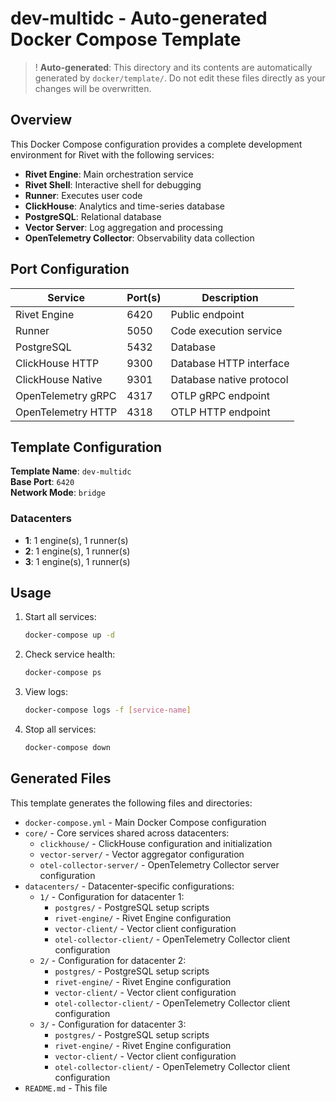 # dev-multidc - Auto-generated Docker Compose Template

> ! **Auto-generated**: This directory and its contents are automatically generated by `docker/template/`. Do not edit these files directly as your changes will be overwritten.

## Overview

This Docker Compose configuration provides a complete development environment for Rivet with the following services:

- **Rivet Engine**: Main orchestration service
- **Rivet Shell**: Interactive shell for debugging
- **Runner**: Executes user code
- **ClickHouse**: Analytics and time-series database
- **PostgreSQL**: Relational database
- **Vector Server**: Log aggregation and processing
- **OpenTelemetry Collector**: Observability data collection

## Port Configuration

| Service | Port(s) | Description |
|---------|---------|-------------|
| Rivet Engine | 6420 | Public endpoint |
| Runner | 5050 | Code execution service |
| PostgreSQL | 5432 | Database |
| ClickHouse HTTP | 9300 | Database HTTP interface |
| ClickHouse Native | 9301 | Database native protocol |
| OpenTelemetry gRPC | 4317 | OTLP gRPC endpoint |
| OpenTelemetry HTTP | 4318 | OTLP HTTP endpoint |

## Template Configuration

**Template Name**: `dev-multidc`  
**Base Port**: `6420`  
**Network Mode**: `bridge`

### Datacenters
- **1**: 1 engine(s), 1 runner(s)
- **2**: 1 engine(s), 1 runner(s)
- **3**: 1 engine(s), 1 runner(s)

## Usage

1. Start all services:
   ```bash
   docker-compose up -d
   ```

2. Check service health:
   ```bash
   docker-compose ps
   ```

3. View logs:
   ```bash
   docker-compose logs -f [service-name]
   ```

4. Stop all services:
   ```bash
   docker-compose down
   ```

## Generated Files

This template generates the following files and directories:
- `docker-compose.yml` - Main Docker Compose configuration
- `core/` - Core services shared across datacenters:
  - `clickhouse/` - ClickHouse configuration and initialization
  - `vector-server/` - Vector aggregator configuration  
  - `otel-collector-server/` - OpenTelemetry Collector server configuration
- `datacenters/` - Datacenter-specific configurations:
  - `1/` - Configuration for datacenter 1:
    - `postgres/` - PostgreSQL setup scripts
    - `rivet-engine/` - Rivet Engine configuration
    - `vector-client/` - Vector client configuration
    - `otel-collector-client/` - OpenTelemetry Collector client configuration
  - `2/` - Configuration for datacenter 2:
    - `postgres/` - PostgreSQL setup scripts
    - `rivet-engine/` - Rivet Engine configuration
    - `vector-client/` - Vector client configuration
    - `otel-collector-client/` - OpenTelemetry Collector client configuration
  - `3/` - Configuration for datacenter 3:
    - `postgres/` - PostgreSQL setup scripts
    - `rivet-engine/` - Rivet Engine configuration
    - `vector-client/` - Vector client configuration
    - `otel-collector-client/` - OpenTelemetry Collector client configuration
- `README.md` - This file
